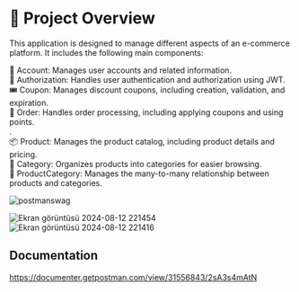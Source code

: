 # 📖 Project Overview
This application is designed to manage different aspects of an e-commerce platform. It includes the following main components:<br>

👤 Account: Manages user accounts and related information.<br>
🔐 Authorization: Handles user authentication and authorization using JWT.<br>
🎟️ Coupon: Manages discount coupons, including creation, validation, and expiration.<br>
🛒 Order: Handles order processing, including applying coupons and using points.<br>.<br>
📦 Product: Manages the product catalog, including product details and pricing.<br>
📂 Category: Organizes products into categories for easier browsing.<br>
🔗 ProductCategory: Manages the many-to-many relationship between products and categories.<br>

![postmanswag](https://github.com/user-attachments/assets/4f7b485b-1ee5-4a1b-ba32-c63db56d8ff8)


![Ekran görüntüsü 2024-08-12 221454](https://github.com/user-attachments/assets/d7a81180-30a9-4cae-8a05-941864012937)
![Ekran görüntüsü 2024-08-12 221416](https://github.com/user-attachments/assets/bd86c5ef-bf4b-4357-bcfe-0cb0eb594b36)

## Documentation
https://documenter.getpostman.com/view/31556843/2sA3s4mAtN
